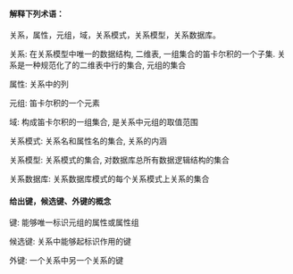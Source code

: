 #### 解释下列术语：

关系，属性，元组，域，关系模式，关系模型，关系数据库。

关系: 在关系模型中唯一的数据结构, 二维表, 一组集合的笛卡尔积的一个子集. 关系是一种规范化了的二维表中行的集合, 元组的集合

属性: 关系中的列

元组: 笛卡尔积的一个元素

域: 构成笛卡尔积的一组集合, 是关系中元组的取值范围

关系模式: 关系名和属性名的集合, 关系的内涵

关系模型: 关系模式的集合, 对数据库总所有数据逻辑结构的集合

关系数据库: 关系数据库模式的每个关系模式上关系的集合

#### 给出键，候选键、外键的概念

键: 能够唯一标识元组的属性或属性组

候选键: 关系中能够起标识作用的键 

外键: 一个关系中另一个关系的键


